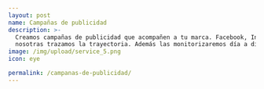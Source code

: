 ```yaml
---
layout: post
name: Campañas de publicidad
description: >-
  Creamos campañas de publicidad que acompañen a tu marca. Facebook, Instagram, Linkedin, Youtube… Elige tu objetivo y
  nosotras trazamos la trayectoria. Además las monitorizaremos día a día y recibirás un resumen en tu reporte de resultados.
image: /img/upload/service_5.png
icon: eye

permalink: /campanas-de-publicidad/
---
```


